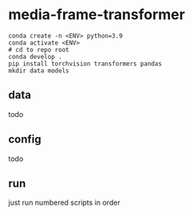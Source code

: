 # media-frame-transformer

```
conda create -n <ENV> python=3.9
conda activate <ENV>
# cd to repo root
conda develop .
pip install torchvision transformers pandas
mkdir data models
```

## data

todo

## config

todo

## run

just run numbered scripts in order 
